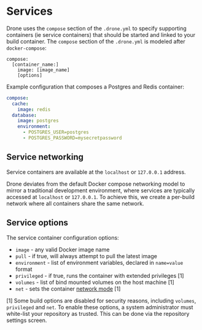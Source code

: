 # Services

Drone uses the `compose` section of the `.drone.yml` to specify supporting containers (ie service containers) that should be started and linked to your build container. The `compose` section of the `.drone.yml` is modeled after `docker-compose`:

```
compose:
  [container_name:]
    image: [image_name]
    [options]
```

Example configuration that composes a Postgres and Redis container:

```yaml
compose:
  cache:
    image: redis
  database:
    image: postgres
    environment:
      - POSTGRES_USER=postgres
      - POSTGRES_PASSWORD=mysecretpassword
```

## Service networking

Service containers are available at the `localhost` or `127.0.0.1` address.

Drone deviates from the default Docker compose networking model to mirror a traditional development environment, where services are typically accessed at `localhost` or `127.0.0.1`. To achieve this, we create a per-build network where all containers share the same network.

## Service options

The service container configuration options:

* `image` - any valid Docker image name
* `pull` - if true, will always attempt to pull the latest image
* `environment` - list of environment variables, declared in `name=value` format
* `privileged` - if true, runs the container with extended privileges [1]
* `volumes` - list of bind mounted volumes on the host machine [1]
* `net` - sets the container [network mode](https://docs.docker.com/articles/networking/#container-networking) [1]

[1] Some build options are disabled for security reasons, including `volumes`, `privileged` and `net`. To enable these options, a system administrator must white-list your repository as trusted. This can be done via the repository settings screen.
